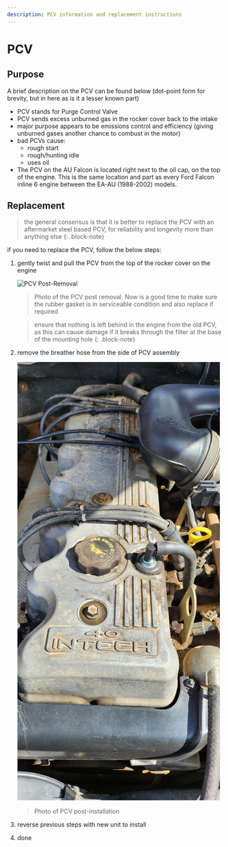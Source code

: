 ```yaml
---
description: PCV information and replacement instructions
---
```


# PCV

## Purpose

A brief description on the PCV can be found below (dot-point form for brevity, but in here as is it a lesser known part)

* PCV stands for Purge Control Valve
* PCV sends excess unburned gas in the rocker cover back to the intake
* major purpose appears to be emissions control and efficiency (giving unburned gases another chance to combust in the motor)
* bad PCVs cause:
    * rough start
    * rough/hunting idle
    * uses oil
* The PCV on the AU Falcon is located right next to the oil cap, on the top of the engine. This is the same location and part as every Ford Falcon inline 6 engine between the EA-AU (1988-2002) models.

## Replacement

> the general consensus is that it is better to replace the PCV with an aftermarket steel based PCV, for reliability and longevity more than anything else
{: .block-note}

if you need to replace the PCV, follow the below steps:
1. gently twist and pull the PCV from the top of the rocker cover on the engine
    
    ![PCV Post-Removal](./PCV-removed.jpg)

    > Photo of the PCV post removal. Now is a good time to make sure the rubber gasket is in serviceable condition and also replace if required

    > ensure that nothing is left behind in the engine from the old PCV, as this can cause damage if it breaks through the filter at the base of the mounting hole
    {: .block-note}
    
1. remove the breather hose from the side of PCV assembly

    ![PCV Installed](./PCV-installed.jpg)

    > Photo of PCV post-installation

1. reverse previous steps with new unit to install
1. done